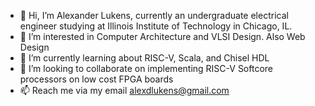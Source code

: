 - 👋 Hi, I’m Alexander Lukens, currently an undergraduate electrical engineer studying at Illinois Institute of Technology in Chicago, IL.
- 👀 I’m interested in Computer Architecture and VLSI Design. Also Web Design
- 🌱 I’m currently learning about RISC-V, Scala, and Chisel HDL
- 💞️ I’m looking to collaborate on implementing RISC-V Softcore processors on low cost FPGA boards
- 📫 Reach me via my email alexdlukens@gmail.com

<!---
alexdlukens/alexdlukens is a ✨ special ✨ repository because its `README.md` (this file) appears on your GitHub profile.
You can click the Preview link to take a look at your changes.
--->
